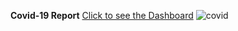 **Covid-19 Report**
[Click to see the Dashboard](https://www.novypro.com/project/covid--19-report)
![covid](https://github.com/mohammadafzal007/Covid-19-Report/assets/83740723/f5c02ec8-2830-43ba-9c28-47bc89907f3a)
